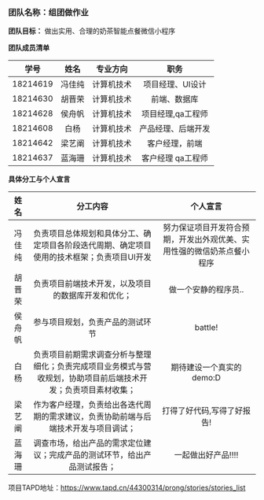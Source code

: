 ### 团队名称：组团做作业

**团队目标：** 做出实用、合理的奶茶智能点餐微信小程序

**团队成员清单**

|    学号    |  姓名  | 专业方向  |     职务     |
| :------: | :--: | :---: | :--------: |
| 18214619 | 冯佳纯  | 计算机技术 | 项目经理、UI设计  |
| 18214630 | 胡晋荣  | 计算机技术 |   前端、数据库   |
| 18214628 | 侯舟帆  | 计算机技术 | 项目经理,qa工程师 |
| 18214608 |  白杨  | 计算机技术 | 产品经理、后端开发  |
| 18214642 | 梁艺阐  | 计算机技术 |  客户经理，前端   |
| 18214637 | 蓝海珊  | 计算机技术 | 客户经理 qa工程师 |





**具体分工与个人宣言**

|  姓名  |                   分工内容                   |                个人宣言                 |
| :--: | :--------------------------------------: | :---------------------------------: |
| 冯佳纯  | 负责项目总体规划和具体分工、确定项目各阶段迭代周期、确定项目使用的技术框架；负责项目UI开发 | 努力保证项目开发符合预期，开发出外观优美、实用性强的微信奶茶点餐小程序 |
| 胡晋荣  |        负责项目前端技术开发，以及项目的数据库开发和优化；         |             做一个安静的程序员..             |
| 侯舟帆  |             参与项目规划，负责产品的测试环节             |               battle!               |
|  白杨  | 负责项目前期需求调查分析与整理细化；负责完成项目业务模式与营收规划，协助项目前后端技术开发；负责项目素材收集； |           期待建设一个真实的demo:D           |
| 梁艺阐  | 作为客户经理，负责给出各迭代周期的需求建议，负责协助前端与后端技术开发与项目调试； |           打得了好代码,写得了好报告!            |
| 蓝海珊  |   调查市场，给出产品的需求定位建议；完成产品的测试环节，给出产品测试报告；   |             一起做出好产品!!!!             |


项目TAPD地址：https://www.tapd.cn/44300314/prong/stories/stories_list
